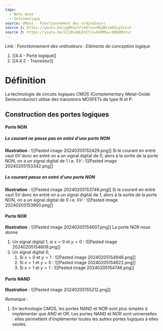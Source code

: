 ```yaml
---
tags:
  - Note_done
  - Informatique
source: UMons - Fonctionnement des ordinateurs
source 2: https://youtu.be/vgNPuylFLA4?si=Hb1BCva6GiyXiLv2
source 3: https://youtu.be/I2j0LoALDnI?si=KdOMLw-0QbXMeJvz
---
```


Link :
_Fonctionnement des ordinateurs : Eléments de conception logique_
1. [[4.4 - Porte logique]]
1. [[4.4.2 - Transistor]]

# Définition
La technologie de circuits logiques CMOS (Complementary Metal-Oxide Semiconductor) utilise des transistors MOSFETs de type N et P.

## Construction des portes logiques
#### Porte NON
##### Le courant ne passe pas en entré d'une porte NON
**Illustration** : ![[Pasted image 20240205152429.png]]
Si le courant en entré vaut $0V$ donc en entré on a un signal digital de 0, alors à la sortie de la porte NON, on a un signal digital de 1 i.e. $5V$ : ![[Pasted image 20240205153342.png]]

##### Le courant passe en entré d'une porte NON
**Illustration** : ![[Pasted image 20240205153748.png]]
Si le courant en entré vaut $5V$ donc en entré on a un signal digital de 1, alors à la sortie de la porte NON, on a un signal digital de 0 i.e. $0V$ : ![[Pasted image 20240205153900.png]]
#### Porte NOR
**Illustration** : ![[Pasted image 20240205154007.png]]
La porte NOR nous donne 
1. Un signal digital 1, si $x=0$ et $y=0$ : ![[Pasted image 20240205154609.png]]
2. Un signal digital 0,
	1. Si $x=0$ et $y=1$ : ![[Pasted image 20240205154946.png]]
	2. Si $x=1$ et $y=0$ : ![[Pasted image 20240205154822.png]]
	3. Si $x=1$ et $y=1$ : ![[Pasted image 20240205154746.png]]

#### Porte NAND 
**Illustration** : ![[Pasted image 20240205155212.png]]

_Remarque_ : 
1. En technologie CMOS, les portes NAND et NOR sont plus simples à implémenter que AND et OR. Les portes NAND et NOR sont universelles : elles permettent d’implémenter toutes les autres portes logiques à elles seules.